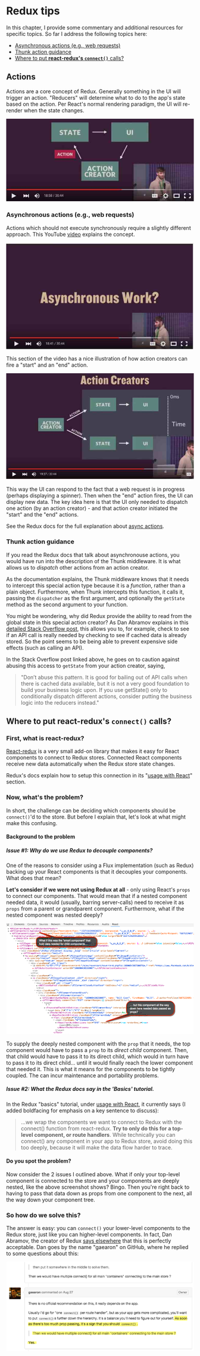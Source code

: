 # Redux tips

In this chapter, I provide some commentary and additional resources for specific topics.  So far I address the following topics here:

* [Asynchronous actions (e.g., web requests)](#actions)
* [Thunk action guidance](#thunk-action-guidance)
* [Where to put **react-redux's `connect()`** calls?](#where-to-put-reactreduxs-connect-calls)

## Actions
Actions are a core concept of Redux.  Generally something in the UI will trigger an action.  "Reducers" will determine what to do to the app's state based on the action.  Per React's normal rendering paradigm, the UI will re-render when the state changes.

![](_assets/2015-12-18_16-27-13.jpg)


### Asynchronous actions (e.g., web requests)
Actions which should not execute synchronously require a slightly different approach.  This YouTube [video](https://youtu.be/764wvf8KuTw?t=1121) explains the concept.

![](_assets/2015-12-18_16-07-28.jpg)


This section of the video has a nice illustration of how action creators can fire a "start" and an "end" action.

![](_assets/2015-12-18_16-28-44.jpg)

This way the UI can respond to the fact that a web request is in progress (perhaps displaying a spinner).  Then when the "end" action fires, the UI can display new data.  The key idea here is that the UI only needed to dispatch one action (by an action creator) - and that action creator initiated the "start" and the "end" actions.


See the Redux docs for the full explanation about [async actions](http://rackt.org/redux/docs/advanced/AsyncActions.html).


### Thunk action guidance
If you read the Redux docs that talk about asynchronouse actions, you would have run into the description of the Thunk middleware.  It is what allows us to *dispatch*  other actions from an action creator.  

As the documentation explains, the Thunk middleware knows that it needs to intercept this special action type because it is a *function*, rather than a plain object.  Furthermore, when Thunk intercepts this function, it calls it, passing the `dispatcher` as the first argument, and optionally the `getState` method as the second argument to your function.

You might be wondering, why did Redux provide the ability to read from the global state in this special action creator?  As Dan Abramov explains in this [detailed Stack Overflow post](http://stackoverflow.com/a/35415559/718325), this allows you to, for example, check to see if an API call is really needed by checking to see if cached data is already stored.  So the point seems to be being able to prevent expensive side effects (such as calling an API).

In the Stack Overflow post linked above, he goes on to caution against abusing this access to `getState` from your action creator, saying, 
<blockquote>
"Don’t abuse this pattern. It is good for bailing out of API calls when there is cached data available, but it is not a very good foundation to build your business logic upon. If you use getState() only to conditionally dispatch different actions, consider putting the business logic into the reducers instead."
</blockquote>

## Where to put **react-redux's `connect()`** calls?

### First, what is **react-redux**?
[React-redux](https://github.com/rackt/react-redux) is a very small add-on library that makes it easy for React components to connect to Redux stores.  Connected React components receive new data automatically when the Redux store state changes.

Redux's docs explain how to setup this connection in its "[usage with React](http://rackt.org/redux/docs/basics/UsageWithReact.html)" section.

### Now, what's the problem?

In short, the challenge can be deciding which components should be `connect()`'d to the store.  But before I explain that, let's look at what might make this confusing.

#### Background to the problem

##### Issue #1: Why do we use Redux to decouple components?
One of the reasons to consider using a Flux implementation (such as Redux) backing up your React components is that it decouples your components. What does that mean?  

**Let's consider if we were not using Redux at all** - only using React's `props` to connect our components.  That would mean that if a nested component needed data, it would (usually, barring server-calls) need to receive it as `props` from a parent or grandparent component.  Furthermore, what if the nested component was nested deeply?

![](_assets/What-if-no-flux1.png)

To supply the deeply nested component with the `prop` that it needs, the top component would have to pass a `prop` to its *direct child* component.  Then, that child would have to pass it to its direct child, which would in turn have to pass it to its direct child... until it would finally reach the lower component that needed it.  This is what it means for the components to be tightly coupled.  The can incur maintenance and portability problems.

##### Issue #2: What the Redux docs say in the 'Basics' tutorial.

In the Redux "basics" tutorial, under [usage with React](http://rackt.org/redux/docs/basics/UsageWithReact.html), it currently says (I added boldfacing for emphasis on a key sentence to discuss):

<blockquote>
...we wrap the components we want to connect to Redux with the connect() function from react-redux. <strong>Try to only do this for a top-level component, or route handlers</strong>. While technically you can connect() any component in your app to Redux store, avoid doing this too deeply, because it will make the data flow harder to trace.
</blockquote>

#### Do you spot the problem?
Now consider the 2 issues I outlined above.  What if only your top-level component is connected to the store and your components are deeply nested, like the above screenshot shows?  Bingo.  Then you're right back to having to pass that data down as props from one component to the next, all the way down your component tree.

### So how do we solve this?

The answer is easy:  you can `connect()` your lower-level components to the Redux store, just like you can higher-level components.  In fact, Dan Abramov, the creator of Redux [says elsewhere](https://github.com/rackt/react-redux/issues/75#issuecomment-135436563) that this is perfectly acceptable. Dan goes by the name "gaearon" on GitHub, where he replied to some questions about this:

![](_assets/Redux-multiple-connect.png)





